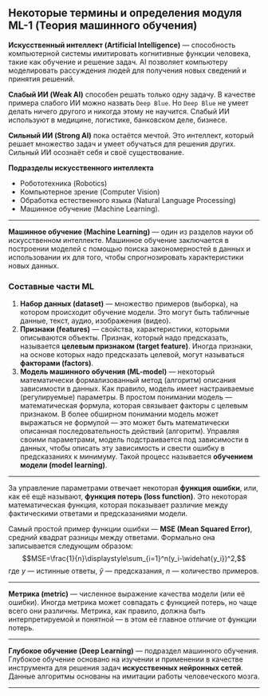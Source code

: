 ## Некоторые термины и определения модуля ML-1 (Теория машинного обучения) ##

**Искусственный интеллект (Artificial Intelligence)**&nbsp;&mdash; способность
компьютерной системы имитировать когнитивные функции человека, такие как
обучение и решение задач. AI позволяет компьютеру моделировать рассуждения людей
для получения новых сведений и принятия решений.

**Слабый ИИ (Weak AI)** способен решать только одну задачу. В качестве примера
слабого ИИ можно назвать `Deep Blue`. Но `Deep Blue` не умеет делать ничего
другого и никогда этому не научится. Слабый ИИ используют в медицине, логистике,
банковском деле, бизнесе.

**Сильный ИИ (Strong AI)** пока остаётся мечтой. Это интеллект, который решает
множество задач и умеет обучаться для решения других. Сильный ИИ осознаёт себя и
своё существование.

**Подразделы искусственного интеллекта**

- Робототехника (Robotics)
- Компьютерное зрение (Computer Vision)
- Обработка естественного языка (Natural Language Processing)
- Машинное обучение (Machine Learning).

----

**Машинное обучение (Machine Learning)**&nbsp;&mdash; один из разделов науки об
искусственном интеллекте. Машинное обучение заключается в построении моделей с
помощью поиска закономерностей в данных и использовании их для того, чтобы
спрогнозировать характеристики новых данных.

### Составные части ML ###

1. **Набор данных (dataset)**&nbsp;&mdash; множество примеров (выборка), на
котором происходит обучение модели. Это могут быть табличные данные, текст,
аудио, изображения (видео).
2. **Признаки (features)**&nbsp;&mdash; свойства, характеристики, которыми
описываются объекты. Признак, который надо предсказать, называется
**целевым признаком (target feature)**. Иногда признаки, на основе которых надо
предсказать целевой, могут называться **факторами (factors)**.
3. **Модель машинного обучения (ML-model)**&nbsp;&mdash; некоторый математически
формализованный метод (алгоритм) описания зависимости в данных. Как правило,
модель имеет настраиваемые (регулируемые) параметры. В простом понимании
модель&nbsp;&mdash; математическая формула, которая связывает факторы с целевым
признаком. В более обширном понимании модель может выражаться не
формулой&nbsp;&mdash; это может быть математически описанная последовательность
действий (алгоритм). Управляя своими параметрами, модель подстраивается под
зависимости в данных, чтобы описать эту зависимость и свести ошибку в
предсказаниях к минимуму. Такой процесс называется
**обучением модели (model learning)**.

----

За управление параметрами отвечает некоторая **функция ошибки**, или, как её ещё
называют, **функция потерь (loss function)**. Это некоторая математическая
функция, которая показывает различие между фактическими ответами и
предсказаниями модели.

Самый простой пример функции ошибки&nbsp;&mdash; **MSE (Mean Squared Error)**,
средний квадрат разницы между ответами. Формально она записывается следующим
образом:
$$MSE=\frac{1}{n}\displaystyle\sum_{i=1}^n(y_i-\widehat{y_i})^2,$$
где $y$&nbsp;&mdash; истинные ответы, $\widehat{y}$&nbsp;&mdash; предсказания,
$n$&nbsp;&mdash; количество примеров.

----

**Метрика (metric)**&nbsp;&mdash; численное выражение качества модели (или её
ошибки). Иногда метрика может совпадать с функцией потерь, но чаще всего они
различны. Метрика, как правило, должна быть интерпретируемой и понятной&nbsp;&mdash;
в этом её главное отличие от функции потерь.

----

**Глубокое обучение (Deep Learning)**&nbsp;&mdash; подраздел машинного обучения.
Глубокое обучение основано на изучении и применении в качестве инструмента для
решения задач **искусственных нейронных сетей**. Данные алгоритмы основаны на
имитации работы человеческого мозга.

----
